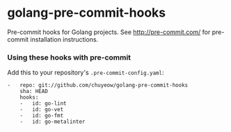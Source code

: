 # golang-pre-commit-hooks

Pre-commit hooks for Golang projects. See http://pre-commit.com/ for pre-commit installation instructions.

### Using these hooks with pre-commit

Add this to your repository's `.pre-commit-config.yaml`:

```
-   repo: git://github.com/chuyeow/golang-pre-commit-hooks
    sha: HEAD
    hooks:
    -   id: go-lint
    -   id: go-vet
    -   id: go-fmt
    -   id: go-metalinter
```
